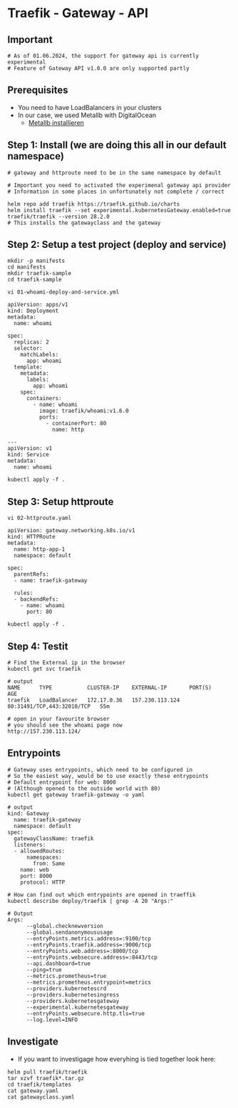 # Traefik - Gateway - API 

## Important 

```
# As of 01.06.2024, the support for gateway api is currently experimental
# Feature of Gateway API v1.0.0 are only supported partly
```

## Prerequisites 

  * You need to have LoadBalancers in your clusters
  * In our case, we used Metallb with DigitalOcean
    * [Metallb installieren](metallb/metallb-helm-l2-aufsetzen.md)
   
## Step 1: Install (we are doing this all in our default namespace)

```
# gateway and httproute need to be in the same namespace by default
```

```
# Important you need to activated the experimenal gateway api provider
# Information in some places in unfortunately not complete / correct 
```

```
helm repo add traefik https://traefik.github.io/charts
helm install traefik --set experimental.kubernetesGateway.enabled=true traefik/traefik --version 28.2.0
# This installs the gatewayclass and the gateway
```

## Step 2: Setup a test project (deploy and service) 

```
mkdir -p manifests
cd manifests
mkdir traefik-sample
cd traefik-sample
```

```
vi 01-whoami-deploy-and-service.yml
```

```
apiVersion: apps/v1
kind: Deployment
metadata:
  name: whoami

spec:
  replicas: 2
  selector:
    matchLabels:
      app: whoami
  template:
    metadata:
      labels:
        app: whoami
    spec:
      containers:
        - name: whoami
          image: traefik/whoami:v1.6.0
          ports:
            - containerPort: 80
              name: http

---
apiVersion: v1
kind: Service
metadata:
  name: whoami

```

```
kubectl apply -f .
```

## Step 3: Setup httproute 

```
vi 02-httproute.yaml 
```

```
apiVersion: gateway.networking.k8s.io/v1
kind: HTTPRoute
metadata:
  name: http-app-1
  namespace: default

spec:
  parentRefs:
  - name: traefik-gateway

  rules:
  - backendRefs:
    - name: whoami
      port: 80
```

```
kubectl apply -f .
```

## Step 4: Testit  

```
# Find the External ip in the browser
kubectl get svc traefik 
```

```
# output
NAME      TYPE           CLUSTER-IP    EXTERNAL-IP       PORT(S)                      AGE
traefik   LoadBalancer   172.17.0.36   157.230.113.124   80:31491/TCP,443:32010/TCP   55m
```

```
# open in your favourite browser
# you should see the whoami page now 
http://157.230.113.124/
```

## Entrypoints 

```
# Gateway uses entrypoints, which need to be configured in
# So the easiest way, would be to use exactly these entrypoints
# Default entrypoint for web: 8000
# (Although opened to the outside world with 80)
kubectl get gateway traefik-gateway -o yaml 
```

```
# output
kind: Gateway
  name: traefik-gateway
  namespace: default
spec:
  gatewayClassName: traefik
  listeners:
  - allowedRoutes:
      namespaces:
        from: Same
    name: web
    port: 8000
    protocol: HTTP
```

```
# How can find out which entrypoints are opened in traeffik
kubectl describe deploy/traefik | grep -A 20 "Args:"
```

```
# Output
Args:
      --global.checknewversion
      --global.sendanonymoususage
      --entryPoints.metrics.address=:9100/tcp
      --entryPoints.traefik.address=:9000/tcp
      --entryPoints.web.address=:8000/tcp
      --entryPoints.websecure.address=:8443/tcp
      --api.dashboard=true
      --ping=true
      --metrics.prometheus=true
      --metrics.prometheus.entrypoint=metrics
      --providers.kubernetescrd
      --providers.kubernetesingress
      --providers.kubernetesgateway
      --experimental.kubernetesgateway
      --entryPoints.websecure.http.tls=true
      --log.level=INFO
```

## Investigate 

  * If you want to investigage how everyhing is tied together look here:

```
helm pull traefik/traefik
tar xzvf traefik*.tar.gz
cd traefik/templates
cat gateway.yaml
cat gatewayclass.yaml
```
